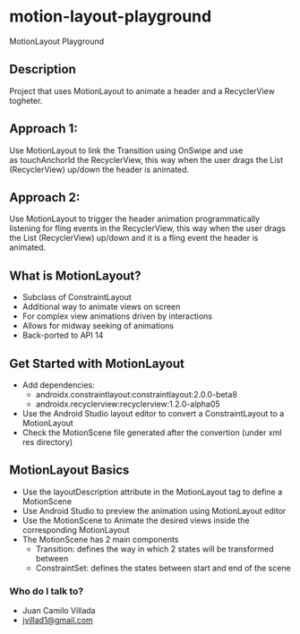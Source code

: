 # motion-layout-playground
MotionLayout Playground

## Description
Project that uses MotionLayout to animate a header and a RecyclerView togheter.

## Approach 1:
Use MotionLayout to link the Transition using OnSwipe and use as touchAnchorId the RecyclerView, this way when the user drags the List (RecyclerView) up/down the header is animated.

## Approach 2:
Use MotionLayout to trigger the header animation programmatically listening for fling events in the RecyclerView, this way when the user drags the List (RecyclerView) up/down and it is a fling event the header is animated.

## What is MotionLayout?
- Subclass of ConstraintLayout
- Additional way to animate views on screen
- For complex view animations driven by interactions 
- Allows for midway seeking of animations
- Back-ported to API 14

## Get Started with MotionLayout
- Add dependencies:
    - androidx.constraintlayout:constraintlayout:2.0.0-beta8
    - androidx.recyclerview:recyclerview:1.2.0-alpha05
- Use the Android Studio layout editor to convert a ConstraintLayout to a MotionLayout 
- Check the MotionScene file generated after the convertion (under xml res directory)

## MotionLayout Basics
- Use the layoutDescription attribute in the MotionLayout tag to define a MotionScene
- Use Android Studio to preview the animation using MotionLayout editor
- Use the MotionScene to Animate the desired views inside the corresponding MotionLayout
- The MotionScene has 2 main components
  - Transition: defines the way in which 2 states will be transformed between
  - ConstraintSet: defines the states between start and end of the scene

### Who do I talk to? ###
* Juan Camilo Villada 
* jvillad1@gmail.com

